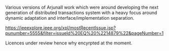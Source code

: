 Various versions of ArjunaII work which were around developing the next generation of distributed transactions system with a heavy focus around dynamic adaptation and interface/implementation separation.

https://ieeexplore.ieee.org/xpl/mostRecentIssue.jsp?punumber=5555&filter=issueId%20EQ%20%2214879%22&pageNumber=1

Licences under review hence why encyrpted at the moment.
